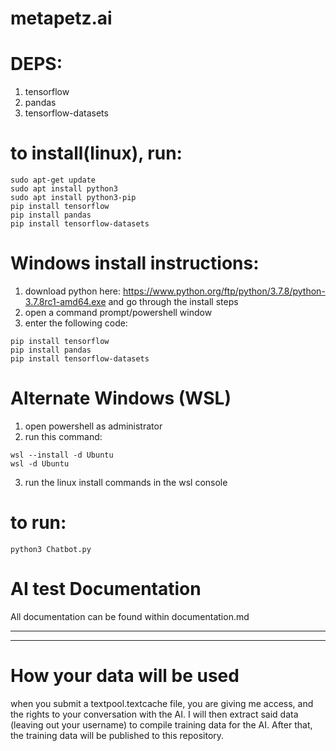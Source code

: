 # metapetz.ai

# DEPS:

1. tensorflow
2. pandas
3. tensorflow-datasets

# to install(linux), run:

```
sudo apt-get update
sudo apt install python3
sudo apt install python3-pip
pip install tensorflow
pip install pandas
pip install tensorflow-datasets

```
# Windows install instructions:

1. download python here: https://www.python.org/ftp/python/3.7.8/python-3.7.8rc1-amd64.exe and go through the install steps
2. open a command prompt/powershell window
3. enter the following code:

```
pip install tensorflow
pip install pandas
pip install tensorflow-datasets
```
# Alternate Windows (WSL)

1. open powershell as administrator
2. run this command:
```
wsl --install -d Ubuntu
wsl -d Ubuntu
```
3. run the linux install commands in the wsl console
# to run:

```
python3 Chatbot.py
```
# AI test Documentation

All documentation can be found within documentation.md

----------------------------------------
----------------------------------------

# How your data will be used

when you submit a textpool.textcache file, you are giving me access, and the rights to your conversation with the AI. I will then extract said data (leaving out your username) to compile training data for the AI. After that, the training data will be published to this repository.
